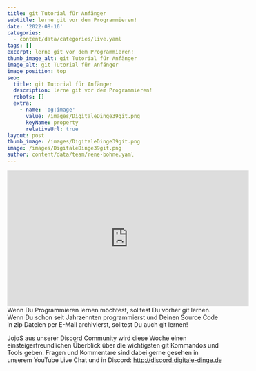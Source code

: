 ```yaml
---
title: git Tutorial für Anfänger
subtitle: lerne git vor dem Programmieren!
date: '2022-08-16'
categories:
  - content/data/categories/live.yaml
tags: []
excerpt: lerne git vor dem Programmieren!
thumb_image_alt: git Tutorial für Anfänger
image_alt: git Tutorial für Anfänger
image_position: top
seo:
  title: git Tutorial für Anfänger
  description: lerne git vor dem Programmieren!
  robots: []
  extra:
    - name: 'og:image'
      value: /images/DigitaleDinge39git.png
      keyName: property
      relativeUrl: true
layout: post
thumb_image: /images/DigitaleDinge39git.png
image: /images/DigitaleDinge39git.png
author: content/data/team/rene-bohne.yaml
---
```

<iframe width="560" height="315"
src="https://www.youtube-nocookie.com/embed/3DukqZ8Hcmc?modestbranding=1"
frameborder="0" allow="accelerometer; autoplay; encrypted-media;
gyroscope; picture-in-picture" allowfullscreen>\\\</iframe>
Wenn Du Programmieren lernen möchtest, solltest Du vorher git lernen. Wenn Du schon seit Jahrzehnten programmierst und Deinen Source Code in zip Dateien per E-Mail archivierst, solltest Du auch git lernen! 

JojoS aus unserer Discord Community wird diese Woche einen einsteigerfreundlichen Überblick über die wichtigsten git Kommandos und Tools geben. Fragen und Kommentare sind dabei gerne gesehen in unserem YouTube Live Chat und in Discord: http://discord.digitale-dinge.de